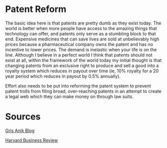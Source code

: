 # Patent Reform
The basic idea here is that patents are pretty dumb as they exist today. The world is better when more people have access to the amazing things that technology can offer, and patents only serve as a stumbling block to that end. Expensive medicines that can save lives are sold at unbelievably high prices because a pharmaceutical company owns the patent and has no incentive to lower prices. The demand is inelastic when your life is on the line. Although I believe in a perfect world I think that patents should not exist at all, within the framework of the world today my initial thought is that changing patents from an exclusive right to produce and sell a good into a royalty system which reduces in payout over time (ie, 10% royalty for a 20 year period which reduces in payout by 0.5% annually).

Effort also needs to be put into reforming the patent system to prevent patent trolls from filing broad, over-reaching patents in an attempt to create a legal web which they can make money on through law suits.

# Sources

[Gris Anik Blog](https://grisanik.com/blog/ideas-on-how-to-change-the-patent-law/)

[Harvard Business Review](https://hbr.org/2022/09/its-time-for-the-u-s-to-tackle-patent-trolls)